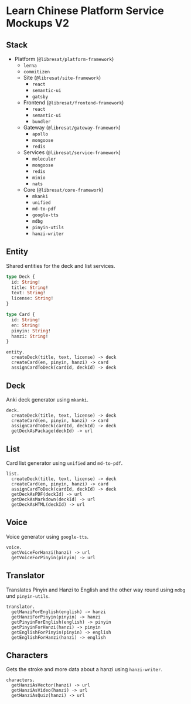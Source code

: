 # Learn Chinese Platform Service Mockups V2

## Stack

- Platform (`@libresat/platform-framework`)
  - `lerna`
  - `commitizen`
  - Site (`@libresat/site-framework`)
    - `react`
    - `semantic-ui`
    - `gatsby`
  - Frontend (`@libresat/frontend-framework`)
    - `react`
    - `semantic-ui`
    - `bundler`
  - Gateway (`@libresat/gateway-framework`)
    - `apollo`
    - `mongoose`
    - `redis`
  - Services (`@libresat/service-framework`)
    - `moleculer`
    - `mongoose`
    - `redis`
    - `minio`
    - `nats`
  - Core (`@libresat/core-framework`)
    - `mkanki`
    - `unified`
    - `md-to-pdf`
    - `google-tts`
    - `mdbg`
    - `pinyin-utils`
    - `hanzi-writer`

## Entity

Shared entities for the deck and list services.

```graphql
type Deck {
  id: String!
  title: String!
  text: String!
  license: String!
}
```

```graphql
type Card {
  id: String!
  en: String!
  pinyin: String!
  hanzi: String!
}
```

```plaintext
entity.
  createDeck(title, text, license) -> deck
  createCard(en, pinyin, hanzi) -> card
  assignCardToDeck(cardId, deckId) -> deck
```

## Deck

Anki deck generator using `mkanki`.

```plaintext
deck.
  createDeck(title, text, license) -> deck
  createCard(en, pinyin, hanzi) -> card
  assignCardToDeck(cardId, deckId) -> deck
  getDeckAsPackage(deckId) -> url
```

## List

Card list generator using `unified` and `md-to-pdf`.

```plaintext
list.
  createDeck(title, text, license) -> deck
  createCard(en, pinyin, hanzi) -> card
  assignCardToDeck(cardId, deckId) -> deck
  getDeckAsPDF(deckId) -> url
  getDeckAsMarkdown(deckId) -> url
  getDeckAsHTML(deckId) -> url
```

## Voice

Voice generator using `google-tts`.

```plaintext
voice.
  getVoiceForHanzi(hanzi) -> url
  getVoiceForPinyin(pinyin) -> url
```

## Translator

Translates Pinyin and Hanzi to English and the other way round using `mdbg` und `pinyin-utils`.

```plaintext
translator.
  getHanziForEnglish(english) -> hanzi
  getHanziForPinyin(pinyin) -> hanzi
  getPinyinForEnglish(english) -> pinyin
  getPinyinForHanzi(hanzi) -> pinyin
  getEnglishForPinyin(pinyin) -> english
  getEnglishForHanzi(hanzi) -> english
```

## Characters

Gets the stroke and more data about a hanzi using `hanzi-writer`.

```plaintext
characters.
  getHanziAsVector(hanzi) -> url
  getHanziAsVideo(hanzi) -> url
  getHanziAsQuiz(hanzi) -> url
```
